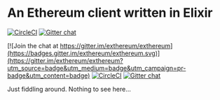 An Ethereum client written in Elixir
===
[![CircleCI](https://circleci.com/gh/masonforest/exthereum.svg?style=svg)](https://circleci.com/gh/masonforest/exthereum)
[![Gitter
chat](https://badges.gitter.im/exthereum/Lobby.png)](https://gitter.im/exthereum/Lobby)

[![Join the chat at https://gitter.im/exthereum/exthereum](https://badges.gitter.im/exthereum/exthereum.svg)](https://gitter.im/exthereum/exthereum?utm_source=badge&utm_medium=badge&utm_campaign=pr-badge&utm_content=badge)
[![CircleCI](https://circleci.com/gh/masonforest/exthereum.svg?style=svg)](https://circleci.com/gh/masonforest/exthereum)
[![Gitter
chat](https://badges.gitter.im/exthereum/Lobby.png)](https://gitter.im/exthereum/Lobby)

Just fiddling around. Nothing to see here...

